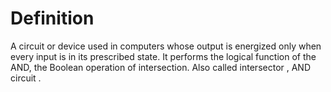 # Definition

A circuit or device used in computers whose output is energized only
when every input is in its prescribed state. It performs the logical
function of the AND, the Boolean operation of intersection. Also called
intersector , AND circuit .
